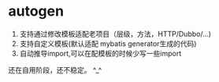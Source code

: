 # autogen
1. 支持通过修改模板适配老项目（层级，方法，HTTP/Dubbo/...)
2. 支持自定义模板(默认适配 mybatis generator生成的代码)
3. 自动推导import,可以在配模板的时候少写一些import

还在自用阶段，还不稳定。 ^_^
